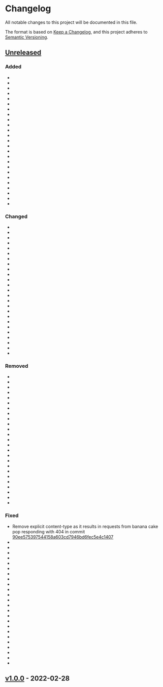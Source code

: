 # Changelog

All notable changes to this project will be documented in this file.

The format is based on [Keep a Changelog](https://keepachangelog.com/en/1.0.0/),
and this project adheres to [Semantic Versioning](https://semver.org/spec/v2.0.0.html).

## [Unreleased]

### Added

-
-
-
-
-
-
-
-
-
-
-
-
-
-
-
-
-
-
-
-
-
-
-
-
-

### Changed

-
-
-
-
-
-
-
-
-
-
-
-
-
-
-
-
-
-
-
-
-
-
-
-
-

### Removed

-
-
-
-
-
-
-
-
-
-
-
-
-
-
-
-
-
-
-
-
-
-
-
-
-

### Fixed

- Remove explicit content-type as it results in requests from banana cake pop responding with 404 in commit [90ee575397544158a603cd7946bd6fec5e4c1407](https://github.com/building-envelope-data/database/commit/90ee575397544158a603cd7946bd6fec5e4c1407)
-
-
-
-
-
-
-
-
-
-
-
-
-
-
-
-
-
-
-
-
-
-
-
-

## [v1.0.0] - 2022-02-28

[Unreleased]: https://github.com/building-envelope-data/database/compare/v1.0.0...HEAD

[v1.0.0]: https://github.com/building-envelope-data/database/compare/352f44e492ca66d7835970cdf007b2897e686e30...v1.0.0
